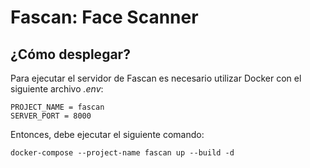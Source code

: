 # Fascan: Face Scanner

## ¿Cómo desplegar?
Para ejecutar el servidor de Fascan es necesario utilizar Docker con el siguiente archivo *.env*:

```
PROJECT_NAME = fascan
SERVER_PORT = 8000
```
Entonces, debe ejecutar el siguiente comando:
```
docker-compose --project-name fascan up --build -d
```